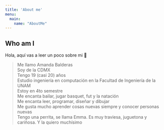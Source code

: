 ```yaml
---
title: 'About me'
menu:
  main:
    name: "AboutMe"
---
```


## Who am I

Hola, aquí vas a leer un poco sobre mi 🤩

> Me llamo Amanda Balderas<br>
> Soy de la CDMX<br>
> Tengo 19 (casi 20) años<br>
> Estudio ingeniería en computación en la Facultad de Ingeniería de la UNAM<br>
> Estoy en 4to semestre<br>
> Me encanta bailar, jugar basquet, fut y la natación<br>
> Me encanta leer, programar, diseñar y dibujar <br>
> Me gusta mucho aprender cosas nuevas siempre y conocer personas nuevas<br> 
> Tengo una perrita, se llama Emma. Es muy traviesa, juguetona y cariñosa. Y la quiero muchísimo<br>
